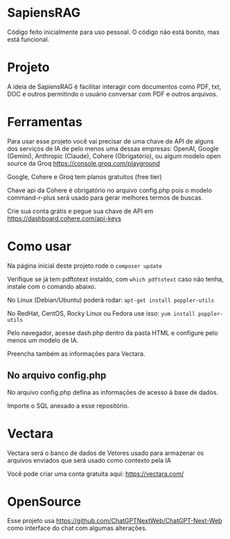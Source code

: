 # SapiensRAG
Código feito inicialmente para uso pessoal.
O código não está bonito, mas está funcional.


# Projeto
A ideia de SapiensRAG é facilitar interagir com documentos como PDF, txt, DOC e outros permitindo o usuário conversar com PDF
e outros arquivos.

# Ferramentas

Para usar esse projeto você vai precisar de uma chave de API de alguns dos serviços de IA de pelo menos uma dessas empresas:
OpenAI, Google (Gemini), Anthropic (Claude), Cohere (Obrigatório), ou algum modelo open source da Groq https://console.groq.com/playground

Google, Cohere e Groq tem planos gratuitos (free tier)

Chave api da Cohere é obrigatório no arquivo config.php pois o modelo command-r-plus será usado para gerar melhores termos
de buscas.

Crie sua conta grátis e pegue sua chave de API em https://dashboard.cohere.com/api-keys

# Como usar
Na página inicial deste projeto rode o ```composer update ```

Verifique se já tem pdftotext instaldo, com ```which pdftotext``` caso não tenha, instale com o comando abaixo.

No Linux (Debian/Ubuntu) poderá rodar: ```apt-get install poppler-utils```

No RedHat, CentOS, Rocky Linux ou Fedora use isso: ```yum install poppler-utils```

Pelo navegador, acesse dash.php dentro da pasta HTML e configure pelo menos um modelo de IA.

Preencha também as informações para Vectara.

## No arquivo config.php
No arquivo config.php defina as informações de acesso à base de dados.

Importe o SQL anexado a esse repositório.


# Vectara

Vectara será o banco de dados de Vetores usado para armazenar os arquivos enviados que será usado como contexto pela IA

Você pode criar uma conta gratuita aqui: https://vectara.com/

# OpenSource
Esse projeto usa https://github.com/ChatGPTNextWeb/ChatGPT-Next-Web como interface do chat com algumas alterações.

